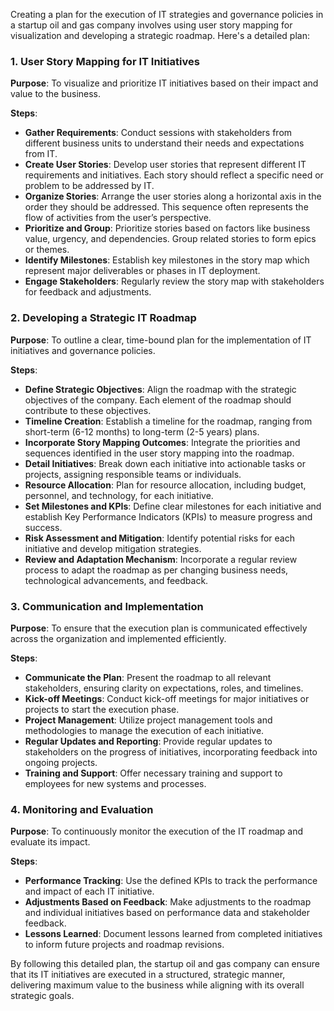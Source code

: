Creating a plan for the execution of IT strategies and governance policies in a startup oil and gas company involves using user story mapping for visualization and developing a strategic roadmap. Here's a detailed plan:

### 1. User Story Mapping for IT Initiatives

**Purpose**: To visualize and prioritize IT initiatives based on their impact and value to the business.

**Steps**:
   - **Gather Requirements**: Conduct sessions with stakeholders from different business units to understand their needs and expectations from IT.
   - **Create User Stories**: Develop user stories that represent different IT requirements and initiatives. Each story should reflect a specific need or problem to be addressed by IT.
   - **Organize Stories**: Arrange the user stories along a horizontal axis in the order they should be addressed. This sequence often represents the flow of activities from the user’s perspective.
   - **Prioritize and Group**: Prioritize stories based on factors like business value, urgency, and dependencies. Group related stories to form epics or themes.
   - **Identify Milestones**: Establish key milestones in the story map which represent major deliverables or phases in IT deployment.
   - **Engage Stakeholders**: Regularly review the story map with stakeholders for feedback and adjustments.

### 2. Developing a Strategic IT Roadmap

**Purpose**: To outline a clear, time-bound plan for the implementation of IT initiatives and governance policies.

**Steps**:
   - **Define Strategic Objectives**: Align the roadmap with the strategic objectives of the company. Each element of the roadmap should contribute to these objectives.
   - **Timeline Creation**: Establish a timeline for the roadmap, ranging from short-term (6-12 months) to long-term (2-5 years) plans.
   - **Incorporate Story Mapping Outcomes**: Integrate the priorities and sequences identified in the user story mapping into the roadmap.
   - **Detail Initiatives**: Break down each initiative into actionable tasks or projects, assigning responsible teams or individuals.
   - **Resource Allocation**: Plan for resource allocation, including budget, personnel, and technology, for each initiative.
   - **Set Milestones and KPIs**: Define clear milestones for each initiative and establish Key Performance Indicators (KPIs) to measure progress and success.
   - **Risk Assessment and Mitigation**: Identify potential risks for each initiative and develop mitigation strategies.
   - **Review and Adaptation Mechanism**: Incorporate a regular review process to adapt the roadmap as per changing business needs, technological advancements, and feedback.

### 3. Communication and Implementation

**Purpose**: To ensure that the execution plan is communicated effectively across the organization and implemented efficiently.

**Steps**:
   - **Communicate the Plan**: Present the roadmap to all relevant stakeholders, ensuring clarity on expectations, roles, and timelines.
   - **Kick-off Meetings**: Conduct kick-off meetings for major initiatives or projects to start the execution phase.
   - **Project Management**: Utilize project management tools and methodologies to manage the execution of each initiative.
   - **Regular Updates and Reporting**: Provide regular updates to stakeholders on the progress of initiatives, incorporating feedback into ongoing projects.
   - **Training and Support**: Offer necessary training and support to employees for new systems and processes.

### 4. Monitoring and Evaluation

**Purpose**: To continuously monitor the execution of the IT roadmap and evaluate its impact.

**Steps**:
   - **Performance Tracking**: Use the defined KPIs to track the performance and impact of each IT initiative.
   - **Adjustments Based on Feedback**: Make adjustments to the roadmap and individual initiatives based on performance data and stakeholder feedback.
   - **Lessons Learned**: Document lessons learned from completed initiatives to inform future projects and roadmap revisions.

By following this detailed plan, the startup oil and gas company can ensure that its IT initiatives are executed in a structured, strategic manner, delivering maximum value to the business while aligning with its overall strategic goals.